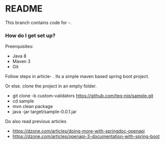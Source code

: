 # README #

This branch contains code for -.

### How do I get set up? ###
Preerquisites:
* Java 8  
* Maven 3  
* Git  

Follow steps in article- .
Its a simple maven based spring boot project.

Or else.
clone the project in an empty folder.   
* git clone -b custom-validators https://github.com/teq-niq/sample.git  
* cd sample  
* mvn clean package  
* java -jar target/sample-0.0.1.jar  
  

Do also read previous articles 
* https://dzone.com/articles/doing-more-with-springdoc-openapi  
* https://dzone.com/articles/openapi-3-documentation-with-spring-boot
